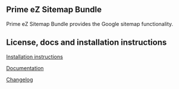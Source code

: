 Prime eZ Sitemap Bundle
-----------------------

Prime eZ Sitemap Bundle provides the Google sitemap functionality.

License, docs and installation instructions
-------------------------------------------

[Installation instructions](doc/INSTALL.md)

[Documentation](doc/DOC.md)

[Changelog](doc/CHANGELOG.md)
